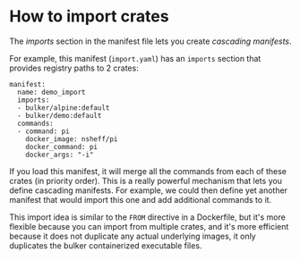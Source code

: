 # How to import crates

The *imports* section in the manifest file lets you create *cascading manifests*.


For example, this manifest (`import.yaml`) has an `imports` section that provides registry paths to 2 crates:

```{yaml}
manifest:
  name: demo_import
  imports: 
  - bulker/alpine:default
  - bulker/demo:default
  commands:
  - command: pi
    docker_image: nsheff/pi
    docker_command: pi
    docker_args: "-i"
```

If you load this manifest, it will merge all the commands from each of these crates (in priority order). This is a really powerful mechanism that lets you define cascading manifests. For example, we could then define yet another manifest that would import this one and add additional commands to it.

This import idea is similar to the `FROM` directive in a Dockerfile, but it's more flexible because you can import from multiple crates, and it's more efficient because it does not duplicate any actual underlying images, it only duplicates the bulker containerized executable files.